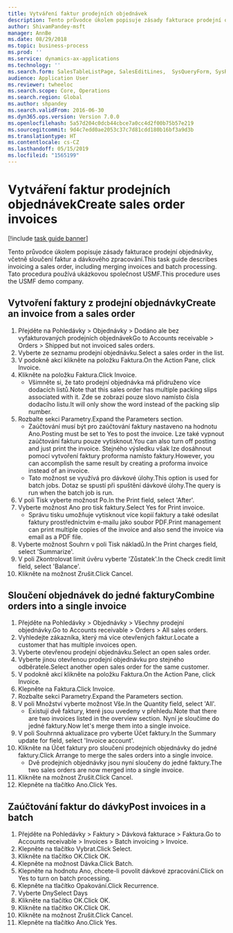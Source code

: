 ```yaml
---
title: Vytváření faktur prodejních objednávek
description: Tento průvodce úkolem popisuje zásady fakturace prodejní objednávky, včetně sloučení faktur a dávkového zpracování.
author: ShivamPandey-msft
manager: AnnBe
ms.date: 08/29/2018
ms.topic: business-process
ms.prod: ''
ms.service: dynamics-ax-applications
ms.technology: ''
ms.search.form: SalesTableListPage, SalesEditLines,  SysQueryForm, SysRecurrence
audience: Application User
ms.reviewer: twheeloc
ms.search.scope: Core, Operations
ms.search.region: Global
ms.author: shpandey
ms.search.validFrom: 2016-06-30
ms.dyn365.ops.version: Version 7.0.0
ms.openlocfilehash: 5a57d204c0dcb44cbce7a0cc4d2f00b75b57e219
ms.sourcegitcommit: 9d4c7edd0ae2053c37c7d81cdd180b16bf3a9d3b
ms.translationtype: HT
ms.contentlocale: cs-CZ
ms.lasthandoff: 05/15/2019
ms.locfileid: "1565199"
---
```

# <a name="create-sales-order-invoices"></a><span data-ttu-id="0777e-103">Vytváření faktur prodejních objednávek</span><span class="sxs-lookup"><span data-stu-id="0777e-103">Create sales order invoices</span></span>

[!include [task guide banner](../../includes/task-guide-banner.md)]

<span data-ttu-id="0777e-104">Tento průvodce úkolem popisuje zásady fakturace prodejní objednávky, včetně sloučení faktur a dávkového zpracování.</span><span class="sxs-lookup"><span data-stu-id="0777e-104">This task guide describes invoicing a sales order, including merging invoices and batch processing.</span></span> <span data-ttu-id="0777e-105">Tato procedura používá ukázkovou společnost USMF.</span><span class="sxs-lookup"><span data-stu-id="0777e-105">This procedure uses the USMF demo company.</span></span>


## <a name="create-an-invoice-from-a-sales-order"></a><span data-ttu-id="0777e-106">Vytvoření faktury z prodejní objednávky</span><span class="sxs-lookup"><span data-stu-id="0777e-106">Create an invoice from a sales order</span></span>
1. <span data-ttu-id="0777e-107">Přejděte na Pohledávky > Objednávky > Dodáno ale bez vyfakturovaných prodejních objednávek</span><span class="sxs-lookup"><span data-stu-id="0777e-107">Go to Accounts receivable > Orders > Shipped but not invoiced sales orders.</span></span>
2. <span data-ttu-id="0777e-108">Vyberte ze seznamu prodejní objednávku.</span><span class="sxs-lookup"><span data-stu-id="0777e-108">Select a sales order in the list.</span></span> 
3. <span data-ttu-id="0777e-109">V podokně akcí klikněte na položku Faktura.</span><span class="sxs-lookup"><span data-stu-id="0777e-109">On the Action Pane, click Invoice.</span></span>
4. <span data-ttu-id="0777e-110">Klikněte na položku Faktura.</span><span class="sxs-lookup"><span data-stu-id="0777e-110">Click Invoice.</span></span>
    * <span data-ttu-id="0777e-111">Všimněte si, že tato prodejní objednávka má přidruženo více dodacích listů.</span><span class="sxs-lookup"><span data-stu-id="0777e-111">Note that this sales order has multiple packing slips associated with it.</span></span> <span data-ttu-id="0777e-112">Zde se zobrazí pouze slovo <multiple> namísto čísla dodacího listu.</span><span class="sxs-lookup"><span data-stu-id="0777e-112">It will only show the word <multiple> instead of the packing slip number.</span></span>  
5. <span data-ttu-id="0777e-113">Rozbalte sekci Parametry.</span><span class="sxs-lookup"><span data-stu-id="0777e-113">Expand the Parameters section.</span></span>
    * <span data-ttu-id="0777e-114">Zaúčtování musí být pro zaúčtování faktury nastaveno na hodnotu Ano.</span><span class="sxs-lookup"><span data-stu-id="0777e-114">Posting must be set to Yes to post the invoice.</span></span> <span data-ttu-id="0777e-115">Lze také vypnout zaúčtování fakturu pouze vytisknout.</span><span class="sxs-lookup"><span data-stu-id="0777e-115">You can also turn off posting and just print the invoice.</span></span> <span data-ttu-id="0777e-116">Stejného výsledku však lze dosáhnout pomocí vytvoření faktury proforma namísto faktury.</span><span class="sxs-lookup"><span data-stu-id="0777e-116">However, you can accomplish the same result by creating a proforma invoice instead of an invoice.</span></span>  
    * <span data-ttu-id="0777e-117">Tato možnost se využívá pro dávkové úlohy.</span><span class="sxs-lookup"><span data-stu-id="0777e-117">This option is used for batch jobs.</span></span> <span data-ttu-id="0777e-118">Dotaz se spustí při spuštění dávkové úlohy.</span><span class="sxs-lookup"><span data-stu-id="0777e-118">The query is run when the batch job is run.</span></span>    
6. <span data-ttu-id="0777e-119">V poli Tisk vyberte možnost Po.</span><span class="sxs-lookup"><span data-stu-id="0777e-119">In the Print field, select 'After'.</span></span>
7. <span data-ttu-id="0777e-120">Vyberte možnost Ano pro tisk faktury.</span><span class="sxs-lookup"><span data-stu-id="0777e-120">Select Yes for Print invoice.</span></span>
    * <span data-ttu-id="0777e-121">Správu tisku umožňuje vytisknout více kopií faktury a také odesílat faktury prostřednictvím e-mailu jako soubor PDF.</span><span class="sxs-lookup"><span data-stu-id="0777e-121">Print management can print  multiple copies of the invoice and also send the invoice via email as a PDF file.</span></span>  
8. <span data-ttu-id="0777e-122">Vyberte možnost Souhrn v poli Tisk nákladů.</span><span class="sxs-lookup"><span data-stu-id="0777e-122">In the Print charges field, select 'Summarize'.</span></span>
9. <span data-ttu-id="0777e-123">V poli Zkontrolovat limit úvěru vyberte 'Zůstatek'.</span><span class="sxs-lookup"><span data-stu-id="0777e-123">In the Check credit limit field, select 'Balance'.</span></span>
10. <span data-ttu-id="0777e-124">Klikněte na možnost Zrušit.</span><span class="sxs-lookup"><span data-stu-id="0777e-124">Click Cancel.</span></span>

## <a name="combine-orders-into-a-single-invoice"></a><span data-ttu-id="0777e-125">Sloučení objednávek do jedné faktury</span><span class="sxs-lookup"><span data-stu-id="0777e-125">Combine orders into a single invoice</span></span>
1. <span data-ttu-id="0777e-126">Přejděte na Pohledávky > Objednávky > Všechny prodejní objednávky.</span><span class="sxs-lookup"><span data-stu-id="0777e-126">Go to Accounts receivable > Orders > All sales orders.</span></span>
2. <span data-ttu-id="0777e-127">Vyhledejte zákazníka, který má více otevřených faktur.</span><span class="sxs-lookup"><span data-stu-id="0777e-127">Locate a customer that has multiple invoices open.</span></span>
3. <span data-ttu-id="0777e-128">Vyberte otevřenou prodejní objednávku.</span><span class="sxs-lookup"><span data-stu-id="0777e-128">Select an open sales order.</span></span>
4. <span data-ttu-id="0777e-129">Vyberte jinou otevřenou prodejní objednávku pro stejného odběratele.</span><span class="sxs-lookup"><span data-stu-id="0777e-129">Select another open sales order for the same customer.</span></span>
5. <span data-ttu-id="0777e-130">V podokně akcí klikněte na položku Faktura.</span><span class="sxs-lookup"><span data-stu-id="0777e-130">On the Action Pane, click Invoice.</span></span>
6. <span data-ttu-id="0777e-131">Klepněte na Faktura.</span><span class="sxs-lookup"><span data-stu-id="0777e-131">Click Invoice.</span></span>
7. <span data-ttu-id="0777e-132">Rozbalte sekci Parametry.</span><span class="sxs-lookup"><span data-stu-id="0777e-132">Expand the Parameters section.</span></span>
8. <span data-ttu-id="0777e-133">V poli Množství vyberte možnost Vše.</span><span class="sxs-lookup"><span data-stu-id="0777e-133">In the Quantity field, select 'All'.</span></span>
    * <span data-ttu-id="0777e-134">Existují dvě faktury, které jsou uvedeny v přehledu.</span><span class="sxs-lookup"><span data-stu-id="0777e-134">Note that there are two invoices listed in the overview section.</span></span> <span data-ttu-id="0777e-135">Nyní je sloučíme do jedné faktury.</span><span class="sxs-lookup"><span data-stu-id="0777e-135">Now let's merge them into a single invoice.</span></span>  
9. <span data-ttu-id="0777e-136">V poli Souhrnná aktualizace pro vyberte Účet faktury.</span><span class="sxs-lookup"><span data-stu-id="0777e-136">In the Summary update for field, select 'Invoice account'.</span></span>
10. <span data-ttu-id="0777e-137">Klikněte na Účet faktury pro sloučení prodejních objednávky do jedné faktury.</span><span class="sxs-lookup"><span data-stu-id="0777e-137">Click Arrange to merge the sales orders into a single invoice.</span></span>
    * <span data-ttu-id="0777e-138">Dvě prodejních objednávky jsou nyní sloučeny do jedné faktury.</span><span class="sxs-lookup"><span data-stu-id="0777e-138">The two sales orders are now merged into a single invoice.</span></span>   
11. <span data-ttu-id="0777e-139">Klikněte na možnost Zrušit.</span><span class="sxs-lookup"><span data-stu-id="0777e-139">Click Cancel.</span></span>
12. <span data-ttu-id="0777e-140">Klepněte na tlačítko Ano.</span><span class="sxs-lookup"><span data-stu-id="0777e-140">Click Yes.</span></span>

## <a name="post-invoices-in-a-batch"></a><span data-ttu-id="0777e-141">Zaúčtování faktur do dávky</span><span class="sxs-lookup"><span data-stu-id="0777e-141">Post invoices in a batch</span></span>
1. <span data-ttu-id="0777e-142">Přejděte na Pohledávky > Faktury > Dávková fakturace > Faktura.</span><span class="sxs-lookup"><span data-stu-id="0777e-142">Go to Accounts receivable > Invoices > Batch invoicing > Invoice.</span></span>
2. <span data-ttu-id="0777e-143">Klepněte na tlačítko Vybrat.</span><span class="sxs-lookup"><span data-stu-id="0777e-143">Click Select.</span></span>
3. <span data-ttu-id="0777e-144">Klikněte na tlačítko OK.</span><span class="sxs-lookup"><span data-stu-id="0777e-144">Click OK.</span></span>
4. <span data-ttu-id="0777e-145">Klepněte na možnost Dávka.</span><span class="sxs-lookup"><span data-stu-id="0777e-145">Click Batch.</span></span>
5. <span data-ttu-id="0777e-146">Klepněte na hodnotu Ano, chcete-li povolit dávkové zpracování.</span><span class="sxs-lookup"><span data-stu-id="0777e-146">Click on Yes to turn on batch processing.</span></span>
6. <span data-ttu-id="0777e-147">Klepněte na tlačítko Opakování.</span><span class="sxs-lookup"><span data-stu-id="0777e-147">Click Recurrence.</span></span>
7. <span data-ttu-id="0777e-148">Vyberte Dny</span><span class="sxs-lookup"><span data-stu-id="0777e-148">Select Days</span></span>
8. <span data-ttu-id="0777e-149">Klikněte na tlačítko OK.</span><span class="sxs-lookup"><span data-stu-id="0777e-149">Click OK.</span></span>
9. <span data-ttu-id="0777e-150">Klikněte na tlačítko OK.</span><span class="sxs-lookup"><span data-stu-id="0777e-150">Click OK.</span></span>
10. <span data-ttu-id="0777e-151">Klikněte na možnost Zrušit.</span><span class="sxs-lookup"><span data-stu-id="0777e-151">Click Cancel.</span></span>
11. <span data-ttu-id="0777e-152">Klepněte na tlačítko Ano.</span><span class="sxs-lookup"><span data-stu-id="0777e-152">Click Yes.</span></span>


